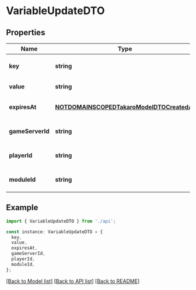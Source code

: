 # VariableUpdateDTO

## Properties

| Name             | Type                                                                                    | Description | Notes                             |
| ---------------- | --------------------------------------------------------------------------------------- | ----------- | --------------------------------- |
| **key**          | **string**                                                                              |             | [optional] [default to undefined] |
| **value**        | **string**                                                                              |             | [default to undefined]            |
| **expiresAt**    | [**NOTDOMAINSCOPEDTakaroModelDTOCreatedAt**](NOTDOMAINSCOPEDTakaroModelDTOCreatedAt.md) |             | [optional] [default to undefined] |
| **gameServerId** | **string**                                                                              |             | [optional] [default to undefined] |
| **playerId**     | **string**                                                                              |             | [optional] [default to undefined] |
| **moduleId**     | **string**                                                                              |             | [optional] [default to undefined] |

## Example

```typescript
import { VariableUpdateDTO } from './api';

const instance: VariableUpdateDTO = {
  key,
  value,
  expiresAt,
  gameServerId,
  playerId,
  moduleId,
};
```

[[Back to Model list]](../README.md#documentation-for-models) [[Back to API list]](../README.md#documentation-for-api-endpoints) [[Back to README]](../README.md)
